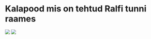# Kalapood mis on tehtud Ralfi tunni raames

[![](https://img.shields.io/badge/README-Laravel-red.svg)](https://github.com/4avik/ralf-larakalapood/blob/master/LARAVEL.md)
[![](https://img.shields.io/badge/README-This%20project-blue.svg)](https://github.com/4avik/ralf-larakalapood/blob/master/README.md)
